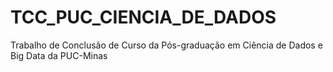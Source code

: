 # TCC_PUC_CIENCIA_DE_DADOS
Trabalho de Conclusão de Curso da Pós-graduação em Ciência de Dados e Big Data da PUC-Minas
